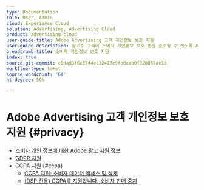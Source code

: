 ```yaml
---
type: Documentation
role: User, Admin
cloud: Experience Cloud
solution: Advertising, Advertising Cloud
product: advertising cloud
user-guide-title: Adobe Advertising 고객 개인정보 보호 지원
user-guide-description: 광고주 고객이 소비자 개인정보 보호 법을 준수할 수 있도록 Adobe Advertising이 제공하는 모든 유형의 보안 및 개인정보 보호 제어 기능에 대해 알아봅니다.
breadcrumb-title: 소비자 개인정보 보호 지원
index: true
source-git-commit: c0dad3f6c5744ec32417e9fe0cab0f328067ae18
workflow-type: tm+mt
source-wordcount: '64'
ht-degree: 56%

---
```



# Adobe Advertising 고객 개인정보 보호 지원 {#privacy}

+ [소비자 개인 정보에 대한 Adobe 광고 지원 정보](/help/privacy/home.md)
+ [GDPR 지원](/help/privacy/gdpr.md)
+ CCPA 지원 {#ccpa}
   + [CCPA 지원: 소비자 데이터 액세스 및 삭제](/help/privacy/ccpa/ccpa-access-delete.md)
   + [(DSP 전용) CCPA를 지원합니다. 소비자 판매 중지](/help/privacy/ccpa/ccpa-opt-out-of-sale.md)
